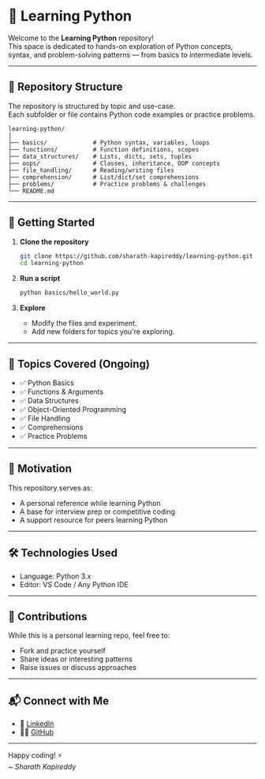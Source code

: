 # 🐍 Learning Python

Welcome to the **Learning Python** repository!  
This space is dedicated to hands-on exploration of Python concepts, syntax, and problem-solving patterns — from basics to intermediate levels.

---

## 📁 Repository Structure

The repository is structured by topic and use-case.  
Each subfolder or file contains Python code examples or practice problems.

```
learning-python/
│
├── basics/             # Python syntax, variables, loops
├── functions/          # Function definitions, scopes
├── data_structures/    # Lists, dicts, sets, tuples
├── oops/               # Classes, inheritance, OOP concepts
├── file_handling/      # Reading/writing files
├── comprehension/      # List/dict/set comprehensions
├── problems/           # Practice problems & challenges
└── README.md
```

---

## 🚀 Getting Started

1. **Clone the repository**
   ```bash
   git clone https://github.com/sharath-kapireddy/learning-python.git
   cd learning-python
   ```

2. **Run a script**
   ```bash
   python basics/hello_world.py
   ```

3. **Explore**
   - Modify the files and experiment.
   - Add new folders for topics you're exploring.

---

## 🧠 Topics Covered (Ongoing)

- ✅ Python Basics
- ✅ Functions & Arguments
- ✅ Data Structures
- ✅ Object-Oriented Programming
- ✅ File Handling
- ✅ Comprehensions
- ✅ Practice Problems

---

## 📌 Motivation

This repository serves as:
- A personal reference while learning Python
- A base for interview prep or competitive coding
- A support resource for peers learning Python

---

## 🛠️ Technologies Used

- Language: Python 3.x  
- Editor: VS Code / Any Python IDE

---

## 🙌 Contributions

While this is a personal learning repo, feel free to:
- Fork and practice yourself
- Share ideas or interesting patterns
- Raise issues or discuss approaches

---

## 📬 Connect with Me

- 💼 [LinkedIn](https://www.linkedin.com/in/sharathprofile/)
- 🧑‍💻 [GitHub](https://github.com/sharath-kapireddy)

---

Happy coding! ⚡  
*~ Sharath Kapireddy*